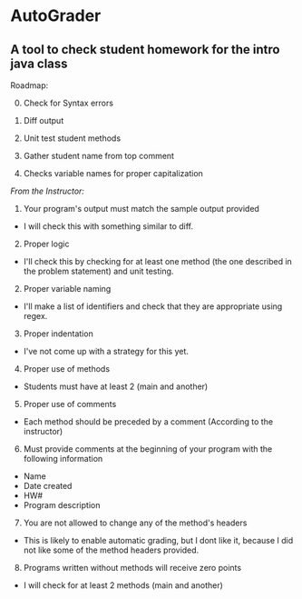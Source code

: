 # AutoGrader
## A tool to check student homework for the intro java class
Roadmap:

0. Check for Syntax errors

1. Diff output

2. Unit test student methods

3. Gather student name from top comment

4. Checks variable names for proper capitalization

*From the Instructor:*

1. Your program's output must match the sample output provided
  * I will check this with something similar to diff.
2. Proper logic
  * I'll check this by checking for at least one method (the one described in the problem statement) and unit testing.
2. Proper variable naming
  * I'll make a list of identifiers and check that they are appropriate using regex.
3. Proper indentation

  * I've not come up with a strategy for this yet.

4. Proper use of methods

  * Students must have at least 2 (main and another)

5. Proper use of comments

  * Each method should be preceded by a comment (According to the instructor)

6. Must provide comments at the beginning of your program with the following information

  * Name
  * Date created
  * HW#
  * Program description

7. You are not allowed to change any of the method's headers

  * This is likely to enable automatic grading, but I dont like it, because I did not like some of the method headers provided.

8. Programs written without methods will receive zero points

  * I will check for at least 2 methods (main and another)
